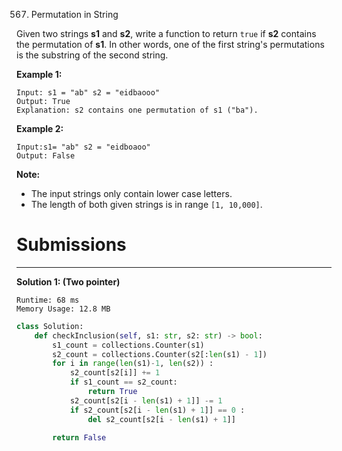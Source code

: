 567. Permutation in String

Given two strings **s1** and **s2**, write a function to return `true` if **s2** contains the permutation of **s1**. In other words, one of the first string's permutations is the substring of the second string.

 

**Example 1:**
```
Input: s1 = "ab" s2 = "eidbaooo"
Output: True
Explanation: s2 contains one permutation of s1 ("ba").
```

**Example 2:**
```
Input:s1= "ab" s2 = "eidboaoo"
Output: False
```

**Note:**

* The input strings only contain lower case letters.
* The length of both given strings is in range `[1, 10,000]`.

# Submissions
---
**Solution 1: (Two pointer)**
```
Runtime: 68 ms
Memory Usage: 12.8 MB
```
```python
class Solution:
    def checkInclusion(self, s1: str, s2: str) -> bool:
        s1_count = collections.Counter(s1)
        s2_count = collections.Counter(s2[:len(s1) - 1])
        for i in range(len(s1)-1, len(s2)) :
            s2_count[s2[i]] += 1
            if s1_count == s2_count: 
                return True
            s2_count[s2[i - len(s1) + 1]] -= 1
            if s2_count[s2[i - len(s1) + 1]] == 0 : 
                del s2_count[s2[i - len(s1) + 1]]
            
        return False
```